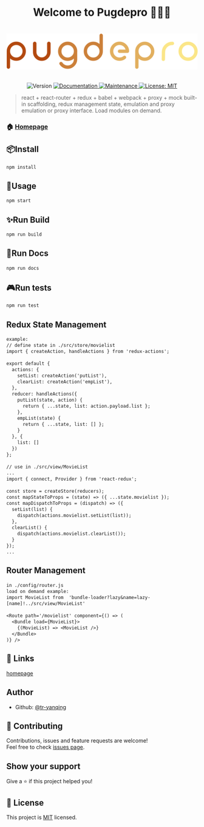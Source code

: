 <h1 align="center">Welcome to Pugdepro 🚀🚀🚀</h1>
<h1 align="center">
  
  ![pugdepro](./src/assets/pugdepro.svg)
</h1>
<p  align="center">
  <img alt="Version" src="https://img.shields.io/badge/version-0.0.1-blue.svg?cacheSeconds=2592000" />
  <a href="https://github.com/tr-yanqing/scaffold#readme">
    <img alt="Documentation" src="https://img.shields.io/badge/documentation-yes-brightgreen.svg" target="_blank" />
  </a>
  <a href="https://github.com/tr-yanqing/scaffold/graphs/commit-activity">
    <img alt="Maintenance" src="https://img.shields.io/badge/Maintained%3F-yes-green.svg" target="_blank" />
  </a>
  <a href="https://github.com/tr-yanqing/scaffold/blob/master/LICENSE">
    <img alt="License: MIT" src="https://img.shields.io/badge/License-MIT-yellow.svg" target="_blank" />
  </a>
</p>

> react + react-router + redux + babel + webpack + proxy + mock built-in scaffolding, redux management state, emulation and proxy emulation or proxy interface. Load modules on demand.
### 🏠 [Homepage](https://github.com/tr-yanqing/pugdepro#readme)

## 📦Install

```sh
npm install
```

## 🔨Usage

```sh
npm start
```

## ✨Run Build

```sh
npm run build
```

## 🐔Run Docs

```sh
npm run docs
```

## 🎮Run tests

```sh
npm run test
```

## Redux State Management

```
example:
// define state in ./src/store/movielist
import { createAction, handleActions } from 'redux-actions';

export default {
  actions: {
    setList: createAction('putList'),
    clearList: createAction('empList'),
  },
  reducer: handleActions({
    putList(state, action) {
      return { ...state, list: action.payload.list };
    },
    empList(state) {
      return { ...state, list: [] };
    }
  }, {
    list: []
  })
};

// use in ./src/view/MovieList
...
import { connect, Provider } from 'react-redux';

const store = createStore(reducers);
const mapStateToProps = (state) => ({ ...state.movielist });
const mapDispatchToProps = (dispatch) => ({
  setList(list) {
    dispatch(actions.movielist.setList(list));
  },
  clearList() {
    dispatch(actions.movielist.clearList());
  }
});
...
```

## Router Management

```
in ./config/router.js
load on demand example:
import MovieList from  'bundle-loader?lazy&name=lazy-[name]!../src/view/MovieList'

<Route path='/movielist' component={() => (
  <Bundle load={MovieList}>
    {(MovieList) => <MovieList />}
  </Bundle>
)} />
```

## 🔗 Links

[homepage](https://yqcscaff.github.io/pugdepro/)

## Author

* Github: [@tr-yanqing](https://github.com/tr-yanqing)

## 🤝 Contributing

Contributions, issues and feature requests are welcome!<br />Feel free to check [issues page](https://github.com/tr-yanqing/scaffold/issues).

## Show your support

Give a ⭐️ if this project helped you!

## 📝 License

This project is [MIT](https://github.com/tr-yanqing/scaffold/blob/master/LICENSE) licensed.
